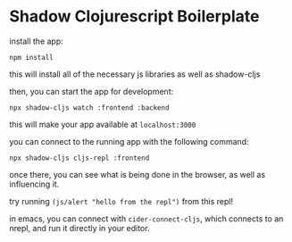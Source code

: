 # Shadow Clojurescript Boilerplate

install the app:

```
npm install
```

this will install all of the necessary js libraries as well as shadow-cljs

then, you can start the app for development:

```
npx shadow-cljs watch :frontend :backend
```

this will make your app available at `localhost:3000`

you can connect to the running app with the following command:

```
npx shadow-cljs cljs-repl :frontend
```

once there, you can see what is being done in the browser, as well as influencing it. 

try running `(js/alert "hello from the repl")` from this repl!

in emacs, you can connect with `cider-connect-cljs`, which connects to an nrepl, and run it directly in your editor.
